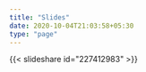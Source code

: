 ```yaml
---
title: "Slides"
date: 2020-10-04T21:03:58+05:30
type: "page"
---
```

{{< slideshare id="227412983" >}}
